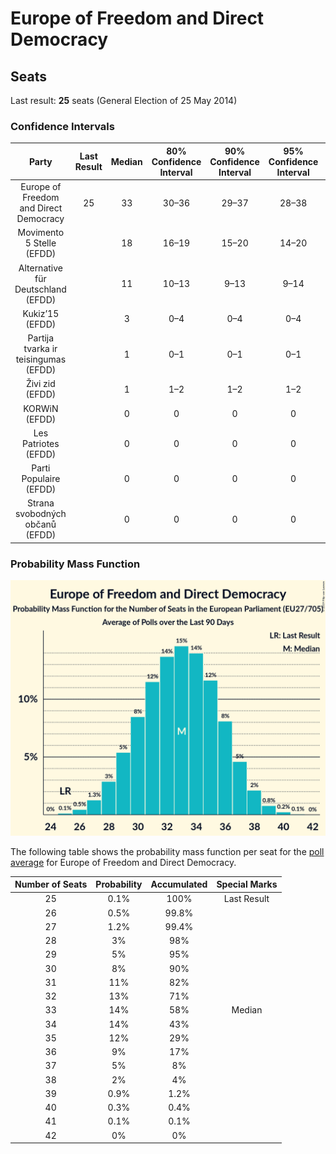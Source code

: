 # Europe of Freedom and Direct Democracy

## Seats

Last result: **25** seats (General Election of 25 May 2014)

### Confidence Intervals

| Party | Last Result | Median | 80% Confidence Interval | 90% Confidence Interval | 95% Confidence Interval | 99% Confidence Interval |
|:-----:|:-----------:|:------:|:-----------------------:|:-----------------------:|:-----------------------:|:-----------------------:|
| Europe of Freedom and Direct Democracy | 25 | 33 | 30–36 | 29–37 | 28–38 | 26–39 |
| Movimento 5 Stelle (EFDD) | | 18 | 16–19 | 15–20 | 14–20 | 13–21 |
| Alternative für Deutschland (EFDD) | | 11 | 10–13 | 9–13 | 9–14 | 8–14 |
| Kukiz’15 (EFDD) | | 3 | 0–4 | 0–4 | 0–4 | 0–5 |
| Partija tvarka ir teisingumas (EFDD) | | 1 | 0–1 | 0–1 | 0–1 | 0–2 |
| Živi zid (EFDD) | | 1 | 1–2 | 1–2 | 1–2 | 1–2 |
| KORWiN (EFDD) | | 0 | 0 | 0 | 0 | 0 |
| Les Patriotes (EFDD) | | 0 | 0 | 0 | 0 | 0 |
| Parti Populaire (EFDD) | | 0 | 0 | 0 | 0 | 0 |
| Strana svobodných občanů (EFDD) | | 0 | 0 | 0 | 0 | 0 |

### Probability Mass Function

![Graph with seats probability mass function not yet produced](average-2019-04-23-seats-pmf-europeoffreedomanddirectdemocracy.png "Seats Probability Mass Function")

The following table shows the probability mass function per seat for the [poll average](average-2019-04-23.html) for Europe of Freedom and Direct Democracy.

| Number of Seats | Probability | Accumulated | Special Marks |
|:---------------:|:-----------:|:-----------:|:-------------:|
| 25 | 0.1% | 100% | Last Result |
| 26 | 0.5% | 99.8% |  |
| 27 | 1.2% | 99.4% |  |
| 28 | 3% | 98% |  |
| 29 | 5% | 95% |  |
| 30 | 8% | 90% |  |
| 31 | 11% | 82% |  |
| 32 | 13% | 71% |  |
| 33 | 14% | 58% | Median |
| 34 | 14% | 43% |  |
| 35 | 12% | 29% |  |
| 36 | 9% | 17% |  |
| 37 | 5% | 8% |  |
| 38 | 2% | 4% |  |
| 39 | 0.9% | 1.2% |  |
| 40 | 0.3% | 0.4% |  |
| 41 | 0.1% | 0.1% |  |
| 42 | 0% | 0% |  |


